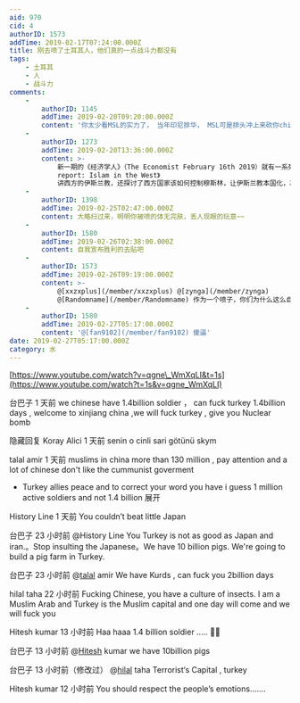 ```yaml
---
aid: 970
cid: 4
authorID: 1573
addTime: 2019-02-17T07:24:00.000Z
title: 刚去喷了土耳其人，他们真的一点战斗力都没有
tags:
    - 土耳其
    - 人
    - 战斗力
comments:
    -
        authorID: 1145
        addTime: 2019-02-20T09:20:00.000Z
        content: '你太少看MSL的实力了， 当年印尼排华， MSL可是排头冲上来砍你chinese, 人家战斗力不是嘴炮， 直接上大刀血拼的。'
    -
        authorID: 1273
        addTime: 2019-02-20T13:36:00.000Z
        content: >-
            新一期的《经济学人》（The Economist February 16th 2019）就有一系列文章。 《Special
            report: Islam in the West》
            讲西方的伊斯兰教，还探讨了西方国家该如何控制穆斯林，让伊斯兰教本国化，减少外国势力影响。
    -
        authorID: 1398
        addTime: 2019-02-25T02:47:00.000Z
        content: 大略扫过来，明明你被喷的体无完肤，丢人现眼的玩意~~
    -
        authorID: 1580
        addTime: 2019-02-26T02:38:00.000Z
        content: 自我宣布胜利的去贴吧
    -
        authorID: 1573
        addTime: 2019-02-26T09:19:00.000Z
        content: >-
            @[xxzxplus](/member/xxzxplus) @[zynga](/member/zynga)
            @[Randomname](/member/Randomname) 作为一个喷子，你们为什么这么自卑 碰上国内喷子，你们输定了
    -
        authorID: 1580
        addTime: 2019-02-27T05:17:00.000Z
        content: '@[fan9102](/member/fan9102) 傻逼'
date: 2019-02-27T05:17:00.000Z
category: 水
---
```


[https://www.youtube.com/watch?v=qgne\_WmXqLI&t=1s](https://www.youtube.com/watch?t=1s&v=qgne_WmXqLI)

台巴子 1 天前 we chinese have 1.4billion soldier ， can fuck turkey 1.4billion days , welcome to xinjiang china ,we will fuck turkey , give you Nuclear bomb﻿

隐藏回复 Koray Alici 1 天前 senin o cinli sari götünü skym﻿

talal amir 1 天前 muslims in china more than 130 million , pay attention and a lot of chinese don't like the cummunist goverment

*   Turkey allies peace and to correct your word you have i guess 1 million active soldiers and not 1.4 billion﻿ 展开

History Line 1 天前 You couldn’t beat little Japan﻿

台巴子 23 小时前 ​@History Line You Turkey is not as good as Japan and iran.。Stop insulting the Japanese。We have 10 billion pigs. We're going to build a pig farm in Turkey.﻿

台巴子 23 小时前 @[talal](/member/talal) amir We have Kurds , can fuck you 2billion days﻿

hilal taha 22 小时前 Fucking Chinese, you have a culture of insects. I am a Muslim Arab and Turkey is the Muslim capital and one day will come and we will fuck you﻿

Hitesh kumar 13 小时前 Haa haaa 1.4 billion soldier ..... 🤣🤣﻿

台巴子 13 小时前 @[Hitesh](/member/Hitesh) kumar we have 10billion pigs﻿

台巴子 13 小时前（修改过） @[hilal](/member/hilal) taha Terrorist‘s Capital , turkey﻿

Hitesh kumar 12 小时前 You should respect the people’s emotions.......
